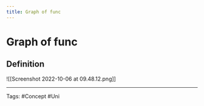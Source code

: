 ```yaml
---
title: Graph of func
---
```


# Graph of func
## Definition
![[Screenshot 2022-10-06 at 09.48.12.png]]

---
Tags: #Concept #Uni 